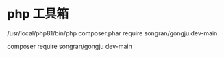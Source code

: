 # php 工具箱
/usr/local/php81/bin/php composer.phar require songran/gongju dev-main

composer require songran/gongju dev-main

